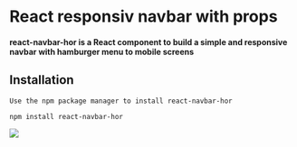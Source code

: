 
<h1>React responsiv navbar with props</h1>



<h4>react-navbar-hor is a React component to build a simple and responsive navbar with hamburger menu to mobile screens</h4>



## Installation
```
Use the npm package manager to install react-navbar-hor
```


```bash
npm install react-navbar-hor
```



  <img src="https://media.giphy.com/media/PmN6BuVy5VIUzA8zJ0/giphy.gif" />

